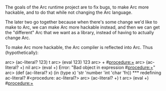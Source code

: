 The goals of the Arc runtime project are to fix bugs, to make Arc more
hackable, and to do that while not changing the Arc language.

The later two go together because when there's some change we'd like
to make to Arc, we can make Arc more hackable instead, and then we can
get the "different" Arc that we want as a library, instead of having
to actually change Arc.

To make Arc more hackable, the Arc compiler is reflected into Arc.
Thus (hypothetically):

  arc> (ac-literal? 123)
  t
  arc> (eval 123)
  123
  arc> +
  #<procedure:+>
  arc> (ac-literal? +)
  nil
  arc> (eval +)
  Error: "Bad object in expression #<procedure:+>"
  arc> (def (ac-literal? x) (in (type x) 'str 'number 'int 'char 'fn))
  *** redefining ac-literal?
  #<procedure: ac-literal?>
  arc> (ac-literal? +)
  t
  arc> (eval +)
  #<procedure:+>
